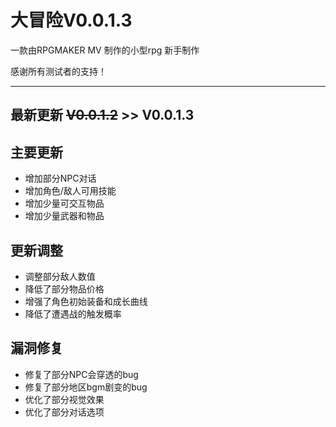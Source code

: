 # 大冒险V0.0.1.3

一款由RPGMAKER MV 制作的小型rpg
新手制作

感谢所有测试者的支持！

---
## 最新更新 **~~V0.0.1.2~~** >> **V0.0.1.3**

## 主要更新
- 增加部分NPC对话
- 增加角色/敌人可用技能
- 增加少量可交互物品
- 增加少量武器和物品
   
## 更新调整
- 调整部分敌人数值
- 降低了部分物品价格
- 增强了角色初始装备和成长曲线
- 降低了遭遇战的触发概率

## 漏洞修复
- 修复了部分NPC会穿透的bug
- 修复了部分地区bgm剧变的bug
- 优化了部分视觉效果
- 优化了部分对话选项
